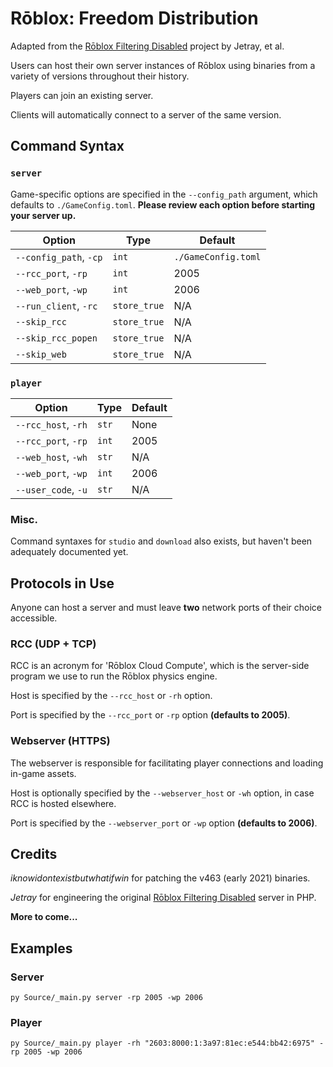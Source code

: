# Rōblox: Freedom Distribution

Adapted from the [Rōblox Filtering Disabled](https://jetray.itch.io/roblox-filtering-disabled) project by Jetray, et al.

Users can host their own server instances of Rōblox using binaries from a variety of versions throughout their history.

Players can join an existing server.

Clients will automatically connect to a server of the same version.

## Command Syntax

### `server`

Game-specific options are specified in the `--config_path` argument, which defaults to `./GameConfig.toml`. **Please review each option before starting your server up.**

| Option                 | Type         | Default             |
| ---------------------- | ------------ | ------------------- |
| `--config_path`, `-cp` | `int`        | `./GameConfig.toml` |
| `--rcc_port`, `-rp`    | `int`        | 2005                |
| `--web_port`, `-wp`    | `int`        | 2006                |
| `--run_client`, `-rc`  | `store_true` | N/A                 |
| `--skip_rcc`           | `store_true` | N/A                 |
| `--skip_rcc_popen`     | `store_true` | N/A                 |
| `--skip_web`           | `store_true` | N/A                 |

### `player`

| Option              | Type  | Default |
| ------------------- | ----- | ------- |
| `--rcc_host`, `-rh` | `str` | None    |
| `--rcc_port`, `-rp` | `int` | 2005    |
| `--web_host`, `-wh` | `str` | N/A     |
| `--web_port`, `-wp` | `int` | 2006    |
| `--user_code`, `-u` | `str` | N/A     |

### Misc.

Command syntaxes for `studio` and `download` also exists, but haven't been adequately documented yet.

## Protocols in Use

Anyone can host a server and must leave **two** network ports of their choice accessible.

### RCC (UDP + TCP)

RCC is an acronym for 'Rōblox Cloud Compute', which is the server-side program we use to run the Rōblox physics engine.

Host is specified by the `--rcc_host` or `-rh` option.

Port is specified by the `--rcc_port` or `-rp` option **(defaults to 2005)**.

### Webserver (HTTPS)

The webserver is responsible for facilitating player connections and loading in-game assets.

Host is optionally specified by the `--webserver_host` or `-wh` option, in case RCC is hosted elsewhere.

Port is specified by the `--webserver_port` or `-wp` option **(defaults to 2006)**.

## Credits

_iknowidontexistbutwhatifwin_ for patching the v463 (early 2021) binaries.

_Jetray_ for engineering the original [Rōblox Filtering Disabled](https://jetray.itch.io/roblox-filtering-disabled) server in PHP.

**More to come...**

## Examples

### Server

```shell
py Source/_main.py server -rp 2005 -wp 2006
```

### Player

```shell
py Source/_main.py player -rh "2603:8000:1:3a97:81ec:e544:bb42:6975" -rp 2005 -wp 2006
```
